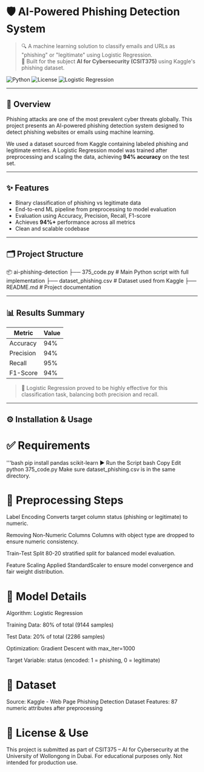 # 🛡️ AI-Powered Phishing Detection System

> 🔍 A machine learning solution to classify emails and URLs as "phishing" or "legitimate" using Logistic Regression.  
> 🧠 Built for the subject **AI for Cybersecurity (CSIT375)** using Kaggle's phishing dataset.

![Python](https://img.shields.io/badge/python-3.10%2B-blue.svg)
![License](https://img.shields.io/badge/status-Completed-brightgreen)
![Logistic Regression](https://img.shields.io/badge/model-Logistic%20Regression-yellow)

---

## 📖 Overview

Phishing attacks are one of the most prevalent cyber threats globally. This project presents an AI-powered phishing detection system designed to detect phishing websites or emails using machine learning.

We used a dataset sourced from Kaggle containing labeled phishing and legitimate entries. A Logistic Regression model was trained after preprocessing and scaling the data, achieving **94% accuracy** on the test set.

---

## ✨ Features

- Binary classification of phishing vs legitimate data
- End-to-end ML pipeline from preprocessing to model evaluation
- Evaluation using Accuracy, Precision, Recall, F1-score
- Achieves **94%+** performance across all metrics
- Clean and scalable codebase

---

## 🗂 Project Structure

📦 ai-phishing-detection
├── 375_code.py # Main Python script with full implementation
├── dataset_phishing.csv # Dataset used from Kaggle
├── README.md # Project documentation


---

## 📊 Results Summary

| Metric    | Value |
|-----------|-------|
| Accuracy  | 94%   |
| Precision | 94%   |
| Recall    | 95%   |
| F1-Score  | 94%   |

> 📌 Logistic Regression proved to be highly effective for this classification task, balancing both precision and recall.

---

## ⚙️ Installation & Usage

# ✅ Requirements

'''bash
pip install pandas scikit-learn
▶️ Run the Script
bash
Copy
Edit
python 375_code.py
Make sure dataset_phishing.csv is in the same directory.

# 🔧 Preprocessing Steps
Label Encoding
Converts target column status (phishing or legitimate) to numeric.

Removing Non-Numeric Columns
Columns with object type are dropped to ensure numeric consistency.

Train-Test Split
80-20 stratified split for balanced model evaluation.

Feature Scaling
Applied StandardScaler to ensure model convergence and fair weight distribution.

# 🤖 Model Details
Algorithm: Logistic Regression

Training Data: 80% of total (9144 samples)

Test Data: 20% of total (2286 samples)

Optimization: Gradient Descent with max_iter=1000

Target Variable: status (encoded: 1 = phishing, 0 = legitimate)

# 📌 Dataset
Source: Kaggle - Web Page Phishing Detection Dataset
Features: 87 numeric attributes after preprocessing

# 📜 License & Use
This project is submitted as part of CSIT375 – AI for Cybersecurity at the University of Wollongong in Dubai.
For educational purposes only. Not intended for production use.

